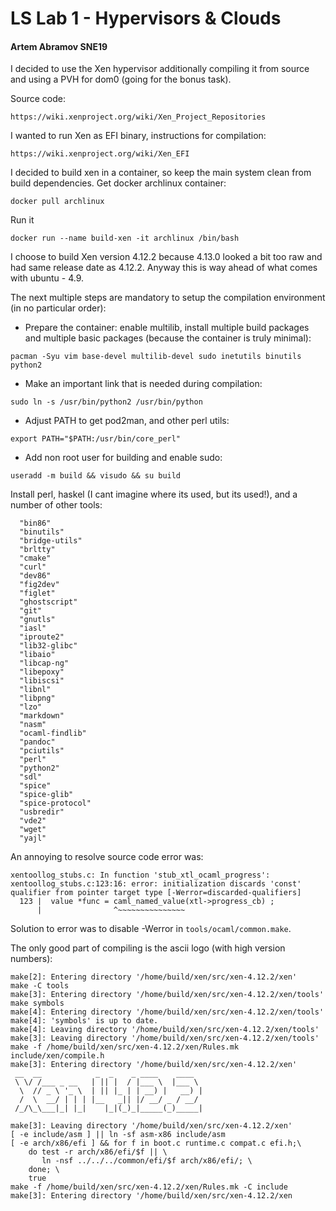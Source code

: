 # LS Lab 1 - Hypervisors & Clouds

#### Artem Abramov SNE19

I decided to use the Xen hypervisor additionally compiling it from source and using a PVH for dom0 (going for the bonus task).

Source code:
```
https://wiki.xenproject.org/wiki/Xen_Project_Repositories
```

I wanted to run Xen as EFI binary, instructions for compilation: 
```
https://wiki.xenproject.org/wiki/Xen_EFI
```

I decided to build xen in a container, so keep the main system clean from build dependencies.
Get docker archlinux container:
```
docker pull archlinux
```

Run it
```
docker run --name build-xen -it archlinux /bin/bash 
```

I choose to build Xen version 4.12.2 because 4.13.0 looked a bit too raw and had same release date as 4.12.2. Anyway this is way ahead of what comes with ubuntu - 4.9.

The next multiple steps  are mandatory  to setup the compilation environment (in no particular order):

- Prepare the container: enable multilib, install multiple build packages and multiple basic packages (because the container is truly minimal):
```
pacman -Syu vim base-devel multilib-devel sudo inetutils binutils python2
```

- Make an important link that is needed during compilation:
```
sudo ln -s /usr/bin/python2 /usr/bin/python
```

- Adjust PATH to get pod2man, and other perl utils:
```
export PATH="$PATH:/usr/bin/core_perl" 
```

- Add non root user for building and enable sudo:
```
useradd -m build && visudo && su build
```

Install perl, haskel (I cant imagine where its used, but its used!), and a number of other tools:

```
  "bin86"
  "binutils"
  "bridge-utils"
  "brltty"
  "cmake"
  "curl"
  "dev86"
  "fig2dev"
  "figlet"
  "ghostscript"
  "git"
  "gnutls"
  "iasl"
  "iproute2"
  "lib32-glibc"
  "libaio"
  "libcap-ng"
  "libepoxy"
  "libiscsi"
  "libnl"
  "libpng"
  "lzo"
  "markdown"
  "nasm"
  "ocaml-findlib"
  "pandoc"
  "pciutils"
  "perl"
  "python2"
  "sdl"
  "spice"
  "spice-glib"
  "spice-protocol"
  "usbredir"
  "vde2"
  "wget"
  "yajl"
```

An annoying to resolve source code error was:
```
xentoollog_stubs.c: In function 'stub_xtl_ocaml_progress':
xentoollog_stubs.c:123:16: error: initialization discards 'const' qualifier from pointer target type [-Werror=discarded-qualifiers]
  123 |  value *func = caml_named_value(xtl->progress_cb) ;
      |                ^~~~~~~~~~~~~~~~
```
Solution to error was to disable -Werror in `tools/ocaml/common.make`.



The only good part of compiling is the ascii logo (with high version numbers):

```
make[2]: Entering directory '/home/build/xen/src/xen-4.12.2/xen'
make -C tools
make[3]: Entering directory '/home/build/xen/src/xen-4.12.2/xen/tools'
make symbols
make[4]: Entering directory '/home/build/xen/src/xen-4.12.2/xen/tools'
make[4]: 'symbols' is up to date.
make[4]: Leaving directory '/home/build/xen/src/xen-4.12.2/xen/tools'
make[3]: Leaving directory '/home/build/xen/src/xen-4.12.2/xen/tools'
make -f /home/build/xen/src/xen-4.12.2/xen/Rules.mk include/xen/compile.h
make[3]: Entering directory '/home/build/xen/src/xen-4.12.2/xen'
 __  __            _  _    _ ____    ____  
 \ \/ /___ _ __   | || |  / |___ \  |___ \ 
  \  // _ \ '_ \  | || |_ | | __) |   __) |
  /  \  __/ | | | |__   _|| |/ __/ _ / __/ 
 /_/\_\___|_| |_|    |_|(_)_|_____(_)_____|
                                           
make[3]: Leaving directory '/home/build/xen/src/xen-4.12.2/xen'
[ -e include/asm ] || ln -sf asm-x86 include/asm
[ -e arch/x86/efi ] && for f in boot.c runtime.c compat.c efi.h;\
	do test -r arch/x86/efi/$f || \
	   ln -nsf ../../../common/efi/$f arch/x86/efi/; \
	done; \
	true
make -f /home/build/xen/src/xen-4.12.2/xen/Rules.mk -C include
make[3]: Entering directory '/home/build/xen/src/xen-4.12.2/xen
```

